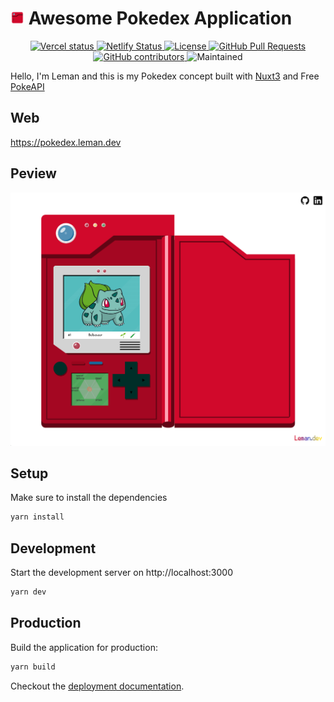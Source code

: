 # <img style="width: 22px" src="https://raw.githubusercontent.com/josempineiro/pokedex/main/public/icons/Pokedex.svg" /> Awesome Pokedex Application

<p align="center">
  <a aria-label="Open in Visual Studio Code" href="https://open.vscode.dev/josempineiro/pokedex">
    <img alt="Vercel status" src="https://open.vscode.dev/badges/open-in-vscode.svg"/>
  </a>
  <a aria-label="Netlify Status" href="https://vercel.com/josempineiro/pokedex/deployments">
    <img alt="Netlify Status" src="https://vercelbadge.vercel.app/api/josempineiro/pokedex"/>
  </a>
  <a aria-label="License" href="LICENSE">
    <img alt="License" src="https://img.shields.io/badge/license-MIT-brightgreen.svg"/>
  </a>
  <a aria-label="GitHub Pull Requests" href="http://makeapullrequest.com">
    <img alt="GitHub Pull Requests" src="https://img.shields.io/badge/PRs-welcome-brightgreen"/>
  </a>
  <a aria-label="GitHub contributors" href="https://github.com/josempineiro/pokedex/contributors">
    <img alt="GitHub contributors" src="https://img.shields.io/github/contributors/josempineiro/pokedex" />
  </a>
    <a aria-label="Maintained" >
    <img alt="Maintained" src="https://camo.githubusercontent.com/6e4da91cb02711349e6b9d0aba6a767362818c1d17891a02f06fded4415f6172/68747470733a2f2f696d672e736869656c64732e696f2f62616467652f4d61696e7461696e65642533462d7965732d677265656e2e737667"/>
  </a>

</p>

Hello, I'm Leman and this is my Pokedex concept built with [Nuxt3](https://v3.nuxtjs.org/) and Free [PokeAPI](https://pokeapi.co/api/v2/)

## Web

https://pokedex.leman.dev

## Peview

<img src="https://raw.githubusercontent.com/josempineiro/pokedex/main/public/images/preview.png" />

## Setup

Make sure to install the dependencies

```bash
yarn install
```

## Development

Start the development server on http://localhost:3000

```bash
yarn dev
```

## Production

Build the application for production:

```bash
yarn build
```

Checkout the [deployment documentation](https://v3.nuxtjs.org/docs/deployment).
